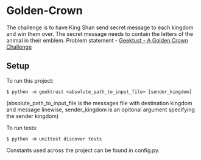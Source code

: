 # Golden-Crown

The challenge is to have King Shan send secret message to each kingdom and win them over. The secret message needs to contain the letters of the animal in their emblem.
Problem statement - [Geektust - A Golden Crown Challenge](https://www.geektrust.in/coding-problem/backend/tame-of-thrones)

## Setup

To run this project:

```
$ python -m geektrust <absolute_path_to_input_file> [sender_kingdom]
```
(absolute_path_to_input_file is the messages file with destination kingdom and message linewise, sender_kingdom is an opitonal argument specifying the sender kingdom)


To run tests:

```
$ python -m unittest discover tests
```

Constants used across the project can be found in config.py.
